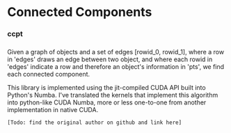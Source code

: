 # Connected Components
### ccpt
###

Given a graph of objects and a set of edges [rowid_0, rowid_1], where a row in 'edges' draws an edge between two object, and where each rowid in 'edges' indicate a row and therefore an object's information in 'pts', we find each connected component. 

This library is implemented using the jit-compiled CUDA API built into Python's Numba. I've translated the kernels that implement this algorithm into python-like CUDA Numba, more or less one-to-one from another implementation in native CUDA.

~~~~
[Todo: find the original author on github and link here]